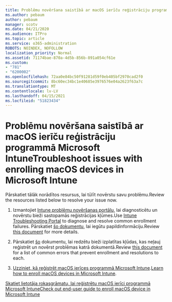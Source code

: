 ```yaml
---
title: Problēmu novēršana saistībā ar macOS ierīču reģistrāciju programmā Microsoft Intune
ms.author: pebaum
author: pebaum
manager: scotv
ms.date: 04/21/2020
ms.audience: ITPro
ms.topic: article
ms.service: o365-administration
ROBOTS: NOINDEX, NOFOLLOW
localization_priority: Normal
ms.assetid: 71174bae-870a-4d5b-856b-891a054cf61e
ms.custom:
- "781"
- "6200002"
ms.openlocfilehash: 72aa0e84bc50f91281d59f0eb405bf2970cad2f0
ms.sourcegitcommit: 8bc60ec34bc1e40685e3976576e04a2623f63a7c
ms.translationtype: MT
ms.contentlocale: lv-LV
ms.lasthandoff: 04/15/2021
ms.locfileid: "51823434"
---
```

# <a name="troubleshoot-issues-with-enrolling-macos-devices-in-microsoft-intune"></a><span data-ttu-id="21b67-102">Problēmu novēršana saistībā ar macOS ierīču reģistrāciju programmā Microsoft Intune</span><span class="sxs-lookup"><span data-stu-id="21b67-102">Troubleshoot issues with enrolling macOS devices in Microsoft Intune</span></span>

<span data-ttu-id="21b67-103">Pārskatiet tālāk norādītos resursus, lai tūlīt novērstu savu problēmu.</span><span class="sxs-lookup"><span data-stu-id="21b67-103">Review the resources listed below to resolve your issue now.</span></span>
  
1. <span data-ttu-id="21b67-104">Izmantojiet [Intune problēmu novēršanas portālu,](https://devicemanagement.microsoft.com/#blade/Microsoft_Intune_DeviceSettings/TroubleshootBlade) lai diagnosticētu un novērstu bieži sastopamās reģistrācijas kļūmes.</span><span class="sxs-lookup"><span data-stu-id="21b67-104">Use [Intune Troubleshooting Portal](https://devicemanagement.microsoft.com/#blade/Microsoft_Intune_DeviceSettings/TroubleshootBlade) to diagnose and resolve common enrollment failures.</span></span> <span data-ttu-id="21b67-105">Pārskatiet [šo dokumentu,](https://docs.microsoft.com/intune/help-desk-operators) lai iegūtu papildinformāciju.</span><span class="sxs-lookup"><span data-stu-id="21b67-105">Review [this document](https://docs.microsoft.com/intune/help-desk-operators) for more details.</span></span>

2. <span data-ttu-id="21b67-106">Pārskatiet [šo](https://docs.microsoft.com/troubleshoot/mem/intune/troubleshoot-device-enrollment-in-intune) dokumentu, lai redzētu bieži izplatītas kļūdas, kas neļauj reģistrēt un novērst problēmas katrā dokumentā.</span><span class="sxs-lookup"><span data-stu-id="21b67-106">Review [this document](https://docs.microsoft.com/troubleshoot/mem/intune/troubleshoot-device-enrollment-in-intune) for a list of common errors that prevent enrollment and resolutions to each.</span></span>

3. <span data-ttu-id="21b67-107">[Uzziniet, kā reģistrēt macOS ierīces programmā Microsoft Intune](https://docs.microsoft.com/intune/macos-enroll).</span><span class="sxs-lookup"><span data-stu-id="21b67-107">[Learn how to enroll macOS devices in Microsoft Intune](https://docs.microsoft.com/intune/macos-enroll).</span></span>

[<span data-ttu-id="21b67-108">Skatiet lietotāja rokasgrāmatu, lai reģistrētu macOS ierīci programmā Microsoft Intune</span><span class="sxs-lookup"><span data-stu-id="21b67-108">Check out end-user guide to enroll macOS device in Microsoft Intune</span></span>](https://docs.microsoft.com/intune-user-help/enroll-your-device-in-intune-macos-cp)
  